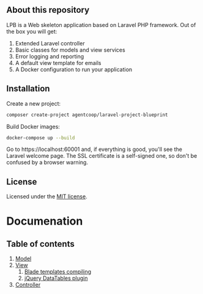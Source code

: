 ## About this repository
LPB is a Web skeleton application based on Laravel PHP framework. Out of the box you will get:
1. Extended Laravel controller
2. Basic classes for models and view services
3. Error logging and reporting
4. A default view template for emails
5. A Docker configuration to run your application

## Installation
Create a new project:
```bash
composer create-project agentcoop/laravel-project-blueprint
```
Build Docker images:
```bash
docker-compose up --build
```
Go to https://localhost:60001 and, if everything is good, you'll see the Laravel welcome page. The SSL certificate is a
self-signed one, so don't be confused by a browser warning.

## License
Licensed under the [MIT license](https://opensource.org/licenses/MIT).

# Documenation

## Table of contents
1. [Model](docs/model.md)
2. [View](docs/view.md)
    1. [Blade templates compiling](docs/blade-compiling.md)
    2. [jQuery DataTables plugin](docs/jquery-datatables.md)
3. [Controller](docs/controller.md)
